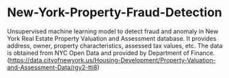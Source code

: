 # New-York-Property-Fraud-Detection

Unsupervised machine learning model to detect fraud and anomaly in New York Real Estate Property Valuation and Assessment database. It provides address, owner, property characteristics, assessed tax values, etc. The data is obtained from NYC Open Data and provided by Department of Finance.(https://data.cityofnewyork.us/Housing-Development/Property-Valuation-and-Assessment-Data/rgy2-tti8)



